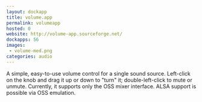 ```yaml
---
layout: dockapp
title: volume.app
permalink: volumeapp
hosted: 0
website: http://volume-app.sourceforge.net/
dockapps: 56
images:
 - volume-med.png
categories: audio
---
```

A simple, easy-to-use volume control for a single sound source. Left-click on the knob and drag it up or down to "turn" it; double-left-click to mute or unmute. Currently, it supports only the OSS mixer interface. ALSA support is possible via OSS emulation.
